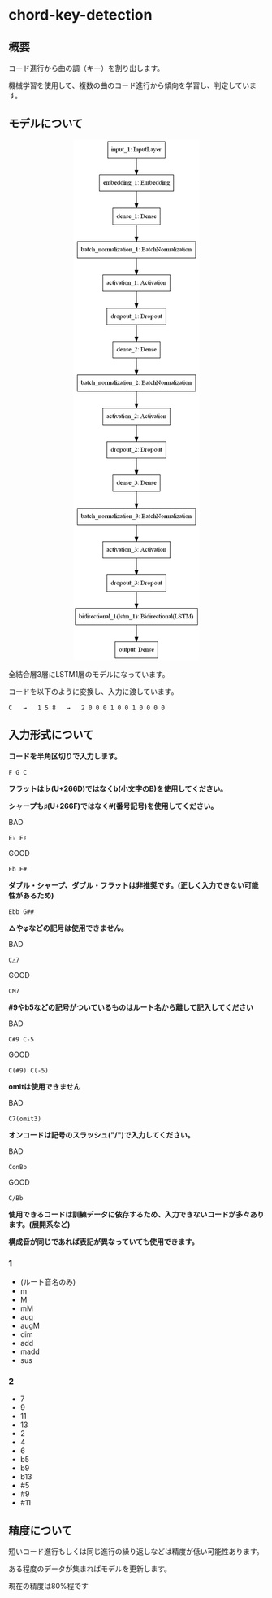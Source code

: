 # chord-key-detection

## 概要
コード進行から曲の調（キー）を割り出します。

機械学習を使用して、複数の曲のコード進行から傾向を学習し、判定しています。


## モデルについて

<div align="center">
  <img src="https://github.com/anime-song/chord-key-detection/blob/master/img/model.png">
</div>

全結合層3層にLSTM1層のモデルになっています。

コードを以下のように変換し、入力に渡しています。

    C   →   1 5 8   →   2 0 0 0 1 0 0 1 0 0 0 0


## 入力形式について
**コードを半角区切りで入力します。**

    F G C


**フラットは♭(U+266D)ではなくb(小文字のB)を使用してください。**

**シャープも♯(U+266F)ではなく#(番号記号)を使用してください。**

BAD

    E♭ F♯

GOOD

    Eb F#


**ダブル・シャープ、ダブル・フラットは非推奨です。(正しく入力できない可能性があるため)**

    Ebb G##


**△やφなどの記号は使用できません。**

BAD

    C△7

GOOD

    CM7


**#9やb5などの記号がついているものはルート名から離して記入してください**

BAD

    C#9 C-5

GOOD

    C(#9) C(-5)


**omitは使用できません**

BAD

    C7(omit3)

**オンコードは記号のスラッシュ("/")で入力してください。**
    
BAD

    ConBb
    
GOOD

    C/Bb

**使用できるコードは訓練データに依存するため、入力できないコードが多々あります。(展開系など)**

**構成音が同じであれば表記が異なっていても使用できます。**
### 1
- (ルート音名のみ)
- m
- M
- mM
- aug
- augM
- dim
- add
- madd
- sus

### 2
- 7
- 9
- 11
- 13
- 2
- 4
- 6
- b5
- b9
- b13
- #5
- #9
- #11


## 精度について

短いコード進行もしくは同じ進行の繰り返しなどは精度が低い可能性あります。

ある程度のデータが集まればモデルを更新します。

現在の精度は80%程です


